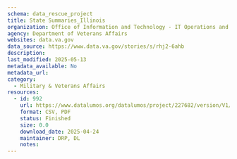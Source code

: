 ```yaml
---
schema: data_rescue_project 
title: State Summaries_Illinois
organization: Office of Information and Technology - IT Operations and Services (ITOPS)
agency: Department of Veterans Affairs
websites: data.va.gov
data_source: https://www.data.va.gov/stories/s/rhj2-6ahb
description: 
last_modified: 2025-05-13
metadata_available: No
metadata_url: 
category:
  - Military & Veterans Affairs 
resources:
  - id: 992
    url: https://www.datalumos.org/datalumos/project/227682/version/V1/view
    format: CSV, PDF
    status: Finished
    size: 0.0
    download_date: 2025-04-24
    maintainer: DRP, DL
    notes: 
---
```

